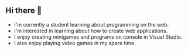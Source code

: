 ## Hi there 👋

+ I'm currently a student learning about programming on the web.
+ I'm interested in learning about how to create web applications.
+ I enjoy creating minigames and programs on console in Visual Studio.
+ I also enjoy playing video games in my spare time.
